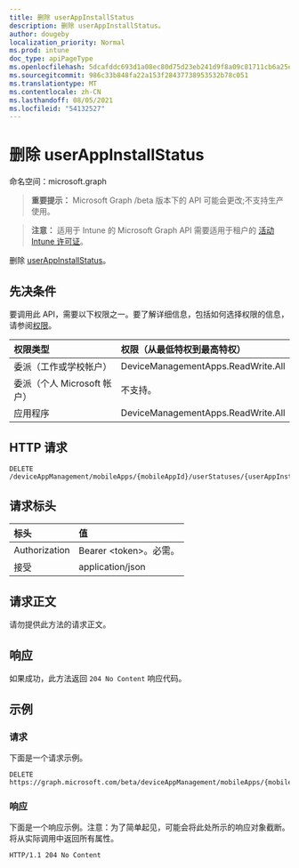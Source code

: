 ```yaml
---
title: 删除 userAppInstallStatus
description: 删除 userAppInstallStatus。
author: dougeby
localization_priority: Normal
ms.prod: intune
doc_type: apiPageType
ms.openlocfilehash: 5dcafddc693d1a08ec80d75d23eb241d9f8a09c81711cb6a25ef81684c3e46bc
ms.sourcegitcommit: 986c33b848fa22a153f28437738953532b78c051
ms.translationtype: MT
ms.contentlocale: zh-CN
ms.lasthandoff: 08/05/2021
ms.locfileid: "54132527"
---
```

# <a name="delete-userappinstallstatus"></a>删除 userAppInstallStatus

命名空间：microsoft.graph

> **重要提示：** Microsoft Graph /beta 版本下的 API 可能会更改;不支持生产使用。

> **注意：** 适用于 Intune 的 Microsoft Graph API 需要适用于租户的 [活动 Intune 许可证](https://go.microsoft.com/fwlink/?linkid=839381)。

删除 [userAppInstallStatus](../resources/intune-apps-userappinstallstatus.md)。

## <a name="prerequisites"></a>先决条件
要调用此 API，需要以下权限之一。要了解详细信息，包括如何选择权限的信息，请参阅[权限](/graph/permissions-reference)。

|权限类型|权限（从最低特权到最高特权）|
|:---|:---|
|委派（工作或学校帐户）|DeviceManagementApps.ReadWrite.All|
|委派（个人 Microsoft 帐户）|不支持。|
|应用程序|DeviceManagementApps.ReadWrite.All|

## <a name="http-request"></a>HTTP 请求
<!-- {
  "blockType": "ignored"
}
-->
``` http
DELETE /deviceAppManagement/mobileApps/{mobileAppId}/userStatuses/{userAppInstallStatusId}
```

## <a name="request-headers"></a>请求标头
|标头|值|
|:---|:---|
|Authorization|Bearer &lt;token&gt;。必需。|
|接受|application/json|

## <a name="request-body"></a>请求正文
请勿提供此方法的请求正文。

## <a name="response"></a>响应
如果成功，此方法返回 `204 No Content` 响应代码。

## <a name="example"></a>示例

### <a name="request"></a>请求
下面是一个请求示例。
``` http
DELETE https://graph.microsoft.com/beta/deviceAppManagement/mobileApps/{mobileAppId}/userStatuses/{userAppInstallStatusId}
```

### <a name="response"></a>响应
下面是一个响应示例。注意：为了简单起见，可能会将此处所示的响应对象截断。将从实际调用中返回所有属性。
``` http
HTTP/1.1 204 No Content
```




